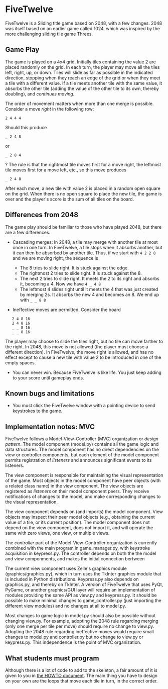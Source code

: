 # FiveTwelve

FiveTwelve is a Sliding title game based on 2048,
with a few changes.  2048 was itself based on an
earlier game called 1024, which
was inspired by the more challenging
sliding tile game Threes.

## Game Play

The game is played on a 4x4 grid. Initially tiles containing the value 2 are placed randomly on the grid.  In each turn, the player may move all the tiles left, right, up, or down.  Tiles will slide as far as possible in the indicated direction, stopping when they reach an edge of the grid or when they meet a tile with a different value.  If a tile meets another tile with the same value, it absorbs the other tile (adding the value of the other tile to its own, thereby doubling), and *continues moving*.

The order of movement matters when more than one merge is possible.  Consider a move *right* in the following row:

```text
2 4 4 4
```

Should this produce

```text
_ 2 4 8
```

or

```text
_ 2 8 4
```

? The rule is that the rightmost tile moves first for a move right, the leftmost tile moves first for a move left, etc., so this move produces

```text
_ 2 4 8
```

After each move, a new tile with value 2 is placed in a random open square on the grid.  When there is no open square to place the new tile, the game is over and the player's score is the sum of all tiles on the board.

## Differences from 2048

The game play should be familiar to those who have played 2048, but there are a few differences.

* Cascading merges:  In 2048, a tile may merge with another tile at most once in one turn.
  In FiveTwelve, a tile stops when it absorbs another,
   but it can then be absorbed by another tile.  Thus, if we start with
   ```4 2 2 8```
   and we are moving right, the sequence is
  * The 8 tries to slide right.  It is stuck against the edge.
  * The rightmost 2 tries to slide right.  It is stuck against the 8.
  * The next 2 tries to slide right.  It meets the 2 to its right
  and absorbs it, becoming a 4. Now we have ```4 _ 4 8```
  * The leftmost 4 slides right until it meets the 4 that was
    just created by merging 2s.  It absorbs the new 4 and
    becomes an 8. We end up with ```_ _ 8 8```

* Ineffective moves are permitted.  Consider the board

```text
   2 4 8 16
   2 4 8 16
   _ _ 8 16
   _ _ 8 16
```

The player may choose to slide the tiles right, but no tile can move farther to the right.  In 2048, this move is not allowed (the player must choose a different direction).  In FiveTwelve, the move right is allowed, and has no effect except to cause a new tile with value 2 to be introduced in one of the empty spaces.

* You can never win.  Because FiveTwelve is like life.  You just keep adding to your score until gameplay ends.

## Known bugs and limitations

* You must click the FiveTwelve window with a pointing device to send keystrokes to the game.

## Implementation notes: MVC

FiveTwelve follows a Model-View-Controller (MVC) organization or *design pattern*.   The model component (model.py) contains all the game logic and data structures.  The model component has no direct dependencies on the view or controller components, but each element of the model component permits registration of *listeners* and announces significant events to its listeners.

The view component is responsible for maintaining the visual representation of the game.  Most objects in the model component have peer objects (with a related class name) in the view component. The view objects are registered as *listeners* on their model component peers. They receive notifications of changes to the model, and make corresponding changes to the visual representation.

The view component depends on (and imports) the model component.  View objects may inspect their peer model objects (e.g., obtaining the current value of a tile, or its current position).  The model component does not depend on the view component, does not import it, and will operate the same with zero views, one view, or multiple views.

The *controller* part of the Model-View-Controller organization is currently combined with the main program in game_manager.py, with keystroke acquisition in keypress.py.  The controller depends on both the the model and view componments, and makes the initial connection bertween

The current view component uses Zelle's graphics module (graphics/graphics.py), which in turn uses the TkInter graphics module that is included in Python distributions.  Keypress.py also depends on graphics.py, and thereby on TkInter.  A version of FiveTwelve that uses PyQt, PyGame, or another graphics/GUI layer will require an implementation of modules providing the same API as view.py and keypress.py.  It should be possible to make minimal changes to game_controller.py (just importing the different view modules) and no changes at all to model.py.

Most changes to game logic in model.py should also be possible without changing view.py. For example, adopting the 2048 rule regarding merging (only one merge per tile per move) should require no change to view.py.  Adopting the 2048 rule regarding ineffective moves would require small changes to model.py and controller.py but no change to view.py or keypress.py.  This independence is the point of MVC organization.

## What students must program

Although there is a lot of code to add to the skeleton, a fair amount of it is given to
you in [the HOWTO document](doc/HOWTO.md).  The main thing you have to design
on your own are the loops that move each tile in turn, in the correct order.
